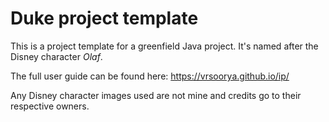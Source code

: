 # Duke project template

This is a project template for a greenfield Java project. It's named after the Disney character _Olaf_.

The full user guide can be found here:
https://vrsoorya.github.io/ip/

Any Disney character images used are not mine and credits go to their respective owners. 
